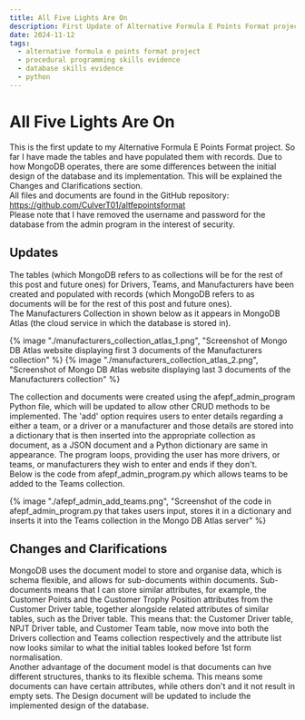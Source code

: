 ```yaml
---
title: All Five Lights Are On
description: First Update of Alternative Formula E Points Format project.
date: 2024-11-12
tags:
  - alternative formula e points format project
  - procedural programming skills evidence
  - database skills evidence
  - python
---
```


<div class="container fluid">
  <h1 class="col align-self-center">All Five Lights Are On</h1>
  <div class="row justify-content-center">
    <p class="col-8">
    This is the first update to my Alternative Formula E Points Format project. So far I have made the tables and have populated them with records. Due to how MongoDB operates, there are some differences between the initial design of the database and its implementation. This will be explained the Changes and Clarifications section.<br />
    All files and documents are found in the GitHub repository: <a href="https://github.com/CulverT01/altfepointsformat">https://github.com/CulverT01/altfepointsformat</a><br/>
   Please note that I have removed the username and password for the database from the admin program in the interest of security.
    </p>
  </div>
  <div class="row justify-content-center">
    <h2 class="row">Updates</h2>
    <p class="col-8"> 
    The tables (which MongoDB refers to as collections will be for the rest of this post and future ones) for Drivers, Teams, and Manufacturers have been created and populated with records (which MongoDB refers to as documents will be for the rest of this post and future ones).<br />The Manufacturers Collection in shown below as it appears in MongoDB Atlas (the cloud service in which the database is stored in). 
    </p>
    {% image "./manufacturers_collection_atlas_1.png", "Screenshot of Mongo DB Atlas website displaying first 3 documents of the Manufacturers collection" %}
    {% image "./manufacturers_collection_atlas_2.png", "Screenshot of Mongo DB Atlas website displaying last 3 documents of the Manufacturers collection" %}
    <p class="col-8">
    The collection and documents were created using the afepf_admin_program Python file, which will be updated to allow other CRUD methods to be implemented. The 'add' option requires users to enter details regarding a either a team, or a driver or a manufacturer and those details are stored into a dictionary that is then inserted into the appropriate collection as document, as a JSON document and a Python dictionary are same in appearance. The program loops, providing the user has more drivers, or teams, or manufacturers they wish to enter and ends if they don't.<br />
    Below is the code from afepf_admin_program.py which allows teams to be added to the Teams collection.
    </p>
    {% image "./afepf_admin_add_teams.png", "Screenshot of the code in afepf_admin_program.py that takes users input, stores it in a dictionary and inserts it into the Teams collection in the Mongo DB Atlas server" %}
  </div>
  <div class="row justify-content-center">
    <h2 class="row">Changes and Clarifications</h2>
    <p class="col-8">
    MongoDB uses the document model to store and organise data, which is schema flexible, and allows for sub-documents within documents. Sub-documents means that I can store similar attributes, for example, the Customer Points and the Customer Trophy Position attributes from the Customer Driver table, together alongside related attributes of similar tables, such as the Driver table. This means that: the Customer Driver table, NPJT Driver table, and Customer Team table, now move into both the Drivers collection and Teams collection respectively and the attribute list now looks similar to what the initial tables looked before 1st form normalisation.<br />
    Another advantage of the document model is that documents can hve different structures, thanks to its flexible schema. This means some documents can have certain attributes, while others don't and it not result in empty sets. The Design document will be updated to include the implemented design of the database.   
    </p>
  </div>
</div>